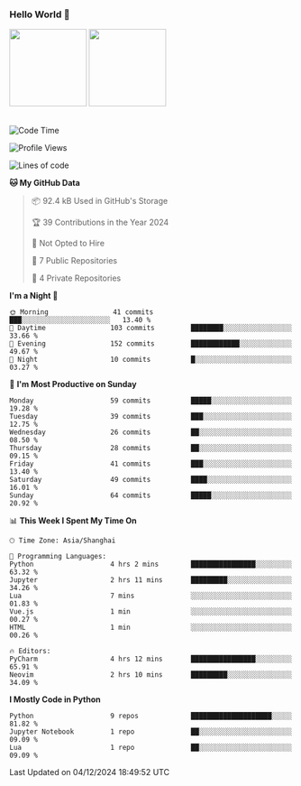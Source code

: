 ### Hello World 👋
<img align="" height="137px" src="https://github-readme-stats.vercel.app/api?username=myhMARS&hide_title=true&hide_border=true&show_icons=trueline_height=21&text_color=000&icon_color=000&bg_color=0,ea6161,ffc64d,fffc4d,52fa5a&theme=graywhite" /> </div>
<img align="" height="137px" src="https://github-readme-stats-git-masterrstaa-rickstaa.vercel.app/api/top-langs/?username=myhMARS&hide_title=true&hide_border=true&layout=compact&langs_count=6&text_color=000&icon_color=fff&bg_color=0,52fa5a,4dfcff,c64dff&theme=graywhite" /><br><br>

<!--START_SECTION:waka-->
![Code Time](http://img.shields.io/badge/Code%20Time-383%20hrs%2020%20mins-blue)

![Profile Views](http://img.shields.io/badge/Profile%20Views-0-blue)

![Lines of code](https://img.shields.io/badge/From%20Hello%20World%20I%27ve%20Written-224.7%20thousand%20lines%20of%20code-blue)

**🐱 My GitHub Data** 

> 📦 92.4 kB Used in GitHub's Storage 
 > 
> 🏆 39 Contributions in the Year 2024
 > 
> 🚫 Not Opted to Hire
 > 
> 📜 7 Public Repositories 
 > 
> 🔑 4 Private Repositories 
 > 
**I'm a Night 🦉** 

```text
🌞 Morning                41 commits          ███░░░░░░░░░░░░░░░░░░░░░░   13.40 % 
🌆 Daytime                103 commits         ████████░░░░░░░░░░░░░░░░░   33.66 % 
🌃 Evening                152 commits         ████████████░░░░░░░░░░░░░   49.67 % 
🌙 Night                  10 commits          █░░░░░░░░░░░░░░░░░░░░░░░░   03.27 % 
```
📅 **I'm Most Productive on Sunday** 

```text
Monday                   59 commits          █████░░░░░░░░░░░░░░░░░░░░   19.28 % 
Tuesday                  39 commits          ███░░░░░░░░░░░░░░░░░░░░░░   12.75 % 
Wednesday                26 commits          ██░░░░░░░░░░░░░░░░░░░░░░░   08.50 % 
Thursday                 28 commits          ██░░░░░░░░░░░░░░░░░░░░░░░   09.15 % 
Friday                   41 commits          ███░░░░░░░░░░░░░░░░░░░░░░   13.40 % 
Saturday                 49 commits          ████░░░░░░░░░░░░░░░░░░░░░   16.01 % 
Sunday                   64 commits          █████░░░░░░░░░░░░░░░░░░░░   20.92 % 
```


📊 **This Week I Spent My Time On** 

```text
🕑︎ Time Zone: Asia/Shanghai

💬 Programming Languages: 
Python                   4 hrs 2 mins        ████████████████░░░░░░░░░   63.32 % 
Jupyter                  2 hrs 11 mins       █████████░░░░░░░░░░░░░░░░   34.26 % 
Lua                      7 mins              ░░░░░░░░░░░░░░░░░░░░░░░░░   01.83 % 
Vue.js                   1 min               ░░░░░░░░░░░░░░░░░░░░░░░░░   00.27 % 
HTML                     1 min               ░░░░░░░░░░░░░░░░░░░░░░░░░   00.26 % 

🔥 Editors: 
PyCharm                  4 hrs 12 mins       ████████████████░░░░░░░░░   65.91 % 
Neovim                   2 hrs 10 mins       █████████░░░░░░░░░░░░░░░░   34.09 % 
```

**I Mostly Code in Python** 

```text
Python                   9 repos             ████████████████████░░░░░   81.82 % 
Jupyter Notebook         1 repo              ██░░░░░░░░░░░░░░░░░░░░░░░   09.09 % 
Lua                      1 repo              ██░░░░░░░░░░░░░░░░░░░░░░░   09.09 % 
```




 Last Updated on 04/12/2024 18:49:52 UTC
<!--END_SECTION:waka-->

<!--
**myhMARS/myhMARS** is a ✨ _special_ ✨ repository because its `README.md` (this file) appears on your GitHub profile.

Here are some ideas to get you started:

- 🔭 I’m currently working on ...
- 🌱 I’m currently learning ...
- 👯 I’m looking to collaborate on ...
- 🤔 I’m looking for help with ...
- 💬 Ask me about ...
- 📫 How to reach me: ...
- 😄 Pronouns: ...
- ⚡ Fun fact: ...
-->

